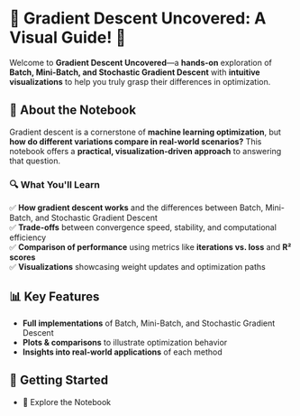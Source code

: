 # 🎨 **Gradient Descent Uncovered: A Visual Guide!** 🚀  

Welcome to **Gradient Descent Uncovered**—a **hands-on** exploration of **Batch, Mini-Batch, and Stochastic Gradient Descent** with **intuitive visualizations** to help you truly grasp their differences in optimization.  

## 📌 **About the Notebook**  
Gradient descent is a cornerstone of **machine learning optimization**, but **how do different variations compare in real-world scenarios?** This notebook offers a **practical, visualization-driven approach** to answering that question.  

### 🔍 **What You'll Learn**  
✅ **How gradient descent works** and the differences between Batch, Mini-Batch, and Stochastic Gradient Descent  
✅ **Trade-offs** between convergence speed, stability, and computational efficiency  
✅ **Comparison of performance** using metrics like **iterations vs. loss** and **R² scores**  
✅ **Visualizations** showcasing weight updates and optimization paths  

## 📊 **Key Features**  
- **Full implementations** of Batch, Mini-Batch, and Stochastic Gradient Descent  
- **Plots & comparisons** to illustrate optimization behavior  
- **Insights into real-world applications** of each method  

## 🚀 **Getting Started**  
- 🔗 Explore the Notebook
